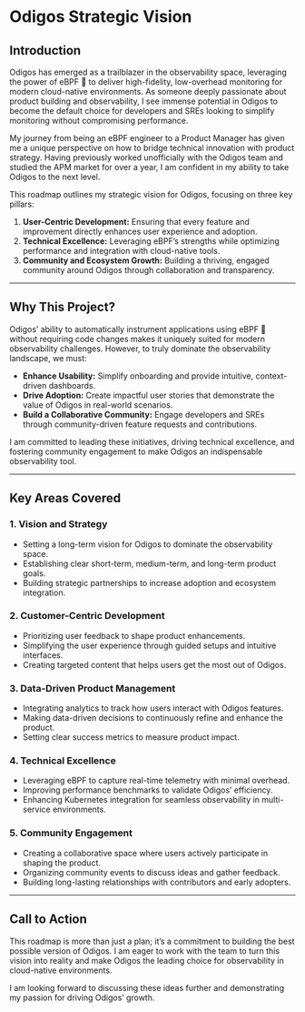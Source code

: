 # **Odigos Strategic Vision**  

## **Introduction**  
Odigos has emerged as a trailblazer in the observability space, leveraging the power of eBPF  🐝  to deliver high-fidelity, low-overhead monitoring for modern cloud-native environments. As someone deeply passionate about product building and observability, I see immense potential in Odigos to become the default choice for developers and SREs looking to simplify monitoring without compromising performance.  

My journey from being an eBPF engineer to a Product Manager has given me a unique perspective on how to bridge technical innovation with product strategy. Having previously worked unofficially with the Odigos team and studied the APM market for over a year, I am confident in my ability to take Odigos to the next level.  

This roadmap outlines my strategic vision for Odigos, focusing on three key pillars:  
1. **User-Centric Development:** Ensuring that every feature and improvement directly enhances user experience and adoption.  
2. **Technical Excellence:** Leveraging eBPF’s strengths while optimizing performance and integration with cloud-native tools.  
3. **Community and Ecosystem Growth:** Building a thriving, engaged community around Odigos through collaboration and transparency.  

---

## **Why This Project?**  
Odigos’ ability to automatically instrument applications using eBPF 🐝 without requiring code changes makes it uniquely suited for modern observability challenges. However, to truly dominate the observability landscape, we must:
  
- **Enhance Usability:** Simplify onboarding and provide intuitive, context-driven dashboards.  
- **Drive Adoption:** Create impactful user stories that demonstrate the value of Odigos in real-world scenarios.  
- **Build a Collaborative Community:** Engage developers and SREs through community-driven feature requests and contributions.  

I am committed to leading these initiatives, driving technical excellence, and fostering community engagement to make Odigos an indispensable observability tool.  

---

## **Key Areas Covered**  

### **1. Vision and Strategy**  
- Setting a long-term vision for Odigos to dominate the observability space.  
- Establishing clear short-term, medium-term, and long-term product goals.  
- Building strategic partnerships to increase adoption and ecosystem integration.  

### **2. Customer-Centric Development**  
- Prioritizing user feedback to shape product enhancements.  
- Simplifying the user experience through guided setups and intuitive interfaces.  
- Creating targeted content that helps users get the most out of Odigos.  

### **3. Data-Driven Product Management**  
- Integrating analytics to track how users interact with Odigos features.  
- Making data-driven decisions to continuously refine and enhance the product.  
- Setting clear success metrics to measure product impact.  

### **4. Technical Excellence**  
- Leveraging eBPF to capture real-time telemetry with minimal overhead.  
- Improving performance benchmarks to validate Odigos’ efficiency.  
- Enhancing Kubernetes integration for seamless observability in multi-service environments.  

### **5. Community Engagement**  
- Creating a collaborative space where users actively participate in shaping the product.  
- Organizing community events to discuss ideas and gather feedback.  
- Building long-lasting relationships with contributors and early adopters.  

---

## **Call to Action**  
This roadmap is more than just a plan; it’s a commitment to building the best possible version of Odigos. I am eager to work with the team to turn this vision into reality and make Odigos the leading choice for observability in cloud-native environments.  

I am looking forward to discussing these ideas further and demonstrating my passion for driving Odigos’ growth.  
